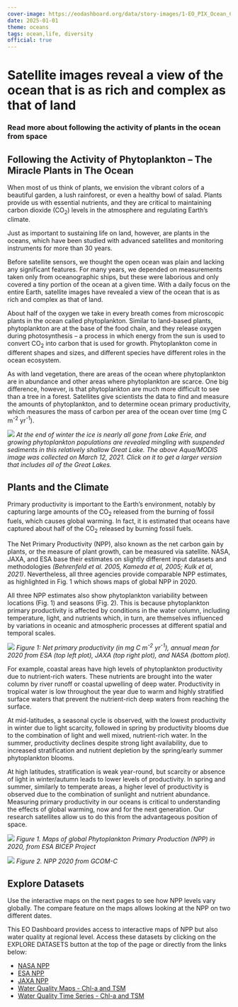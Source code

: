 ```yaml
---
cover-image: https://eodashboard.org/data/story-images/1-EO_PIX_Ocean_COVER_Photo.jpeg
date: 2025-01-01
theme: oceans
tags: ocean,life, diversity
official: true
---
```

#   Satellite images reveal a view of the ocean that is as rich and complex as that of land <!--{ as="img" mode="hero" src="https://eodashboard.org/data/story-images/1-EO_PIX_Ocean_COVER_Photo.jpeg" }-->
### Read more about following the activity of plants in the ocean from space <!--{ style="font-size:1.5rem;opacity:0.7;margin-top:1rem;" }-->

## Following the Activity of Phytoplankton – The Miracle Plants in The Ocean

When most of us think of plants, we envision the vibrant colors of a beautiful garden, a lush rainforest, or even a healthy bowl of salad. Plants provide us with essential nutrients, and they are critical to maintaining carbon dioxide (CO<sub>2</sub>) levels in the atmosphere and regulating Earth’s climate.

Just as important to sustaining life on land, however, are plants in the oceans, which have been studied with advanced satellites and monitoring instruments for more than 30 years.

Before satellite sensors, we thought the open ocean was plain and lacking any significant features. For many years, we depended on measurements taken only from oceanographic ships, but these were laborious and only covered a tiny portion of the ocean at a given time. With a daily focus on the entire Earth, satellite images have revealed a view of the ocean that is as rich and complex as that of land.

About half of the oxygen we take in every breath comes from microscopic plants in the ocean called phytoplankton. Similar to land-based plants, phytoplankton are at the base of the food chain, and they release oxygen during photosynthesis – a process in which energy from the sun is used to convert CO<sub>2</sub> into carbon that is used for growth. Phytoplankton come in different shapes and sizes, and different species have different roles in the ocean ecosystem.

As with land vegetation, there are areas of the ocean where phytoplankton are in abundance and other areas where phytoplankton are scarce. One big difference, however, is that phytoplankton are much more difficult to see than a tree in a forest. Satellites give scientists the data to find and measure the amounts of phytoplankton, and to determine ocean primary productivity, which measures the mass of carbon per area of the ocean over time (mg C m<sup>-2</sup> yr<sup>-1</sup>).

![](https://www.eodashboard.org/data/story-images/A2021071.LakeErie.crop.small.jpg)
*At the end of winter the ice is nearly all gone from Lake Erie, and growing phytoplankton populations are revealed mingling with suspended sediments in this relatively shallow Great Lake. The above Aqua/MODIS image was collected on March 12, 2021. Click on it to get a larger version that includes all of the Great Lakes.*

## Plants and the Climate

Primary productivity is important to the Earth’s environment, notably by capturing large amounts of the CO<sub>2</sub> released from the burning of fossil fuels, which causes global warming. In fact, it is estimated that oceans have captured about half of the CO<sub>2</sub> released by burning fossil fuels.

The Net Primary Productivity (NPP), also known as the net carbon gain by plants, or the measure of plant growth, can be measured via satellite. NASA, JAXA, and ESA base their estimates on slightly different input datasets and methodologies *(Behrenfeld et al. 2005, Kameda et al, 2005; Kulk et al, 2021)*. Nevertheless, all three agencies provide comparable NPP estimates, as highlighted in Fig. 1 which shows maps of global NPP in 2020.

All three NPP estimates also show phytoplankton variability between locations (Fig. 1) and seasons (Fig. 2). This is because phytoplankton primary productivity is affected by conditions in the water column, including temperature, light, and nutrients which, in turn, are themselves influenced by variations in oceanic and atmospheric processes at different spatial and temporal scales.

![](https://www.eodashboard.org/data/story-images/Ocean%20joint%20figure%201.png)
*Figure 1: Net primary productivity (in mg C m<sup>-2</sup> yr<sup>-1</sup>), annual mean for 2020 from ESA (top left plot), JAXA (top right plot), and NASA (bottom plot).*

For example, coastal areas have high levels of phytoplankton productivity due to nutrient-rich waters. These nutrients are brought into the water column by river runoff or coastal upwelling of deep water. Productivity in tropical water is low throughout the year due to warm and highly stratified surface waters that prevent the nutrient-rich deep waters from reaching the surface.

At mid-latitudes, a seasonal cycle is observed, with the lowest productivity in winter due to light scarcity, followed in spring by productivity blooms due to the combination of light and well mixed, nutrient-rich water. In the summer, productivity declines despite strong light availability, due to increased stratification and nutrient depletion by the spring/early summer phytoplankton blooms.

At high latitudes, stratification is weak year-round, but scarcity or absence of light in winter/autumn leads to lower levels of productivity. In spring and summer, similarly to temperate areas, a higher level of productivity is observed due to the combination of sunlight and nutrient abundance. Measuring primary productivity in our oceans is critical to understanding the effects of global warming, now and for the next generation. Our research satellites allow us to do this from the advantageous position of space.

![](https://www.eodashboard.org/data/story-images/1-EO_Dashboard_Water_Quality_Phytoplankton_Production.gif)
*Figure 1. Maps of global Phytoplankton Primary Production (NPP) in 2020, from ESA BICEP Project*

![](https://www.eodashboard.org/data/story-images/NPP_2020a.gif)
*Figure 2. NPP 2020 from GCOM-C*

## Explore Datasets

Use the interactive maps on the next pages to see how NPP levels vary globally. The compare feature on the maps allows looking at the NPP on two different dates.

This EO Dashboard provides access to interactive maps of NPP but also water quality at regional level. Access these datasets by clicking on the EXPLORE DATASETS button at the top of the page or directly from the links below:

- [NASA NPP](https://www.eodashboard.org/?poi=W11-NPPN)
- [ESA NPP](https://www.eodashboard.org/?poi=NPP-NPP)
- [JAXA NPP](https://www.eodashboard.org/?poi=World-N11)
- [Water Quality Maps - Chl-a and TSM](https://www.eodashboard.org/?poi=US04-N3a2&indicator=N3a2)
- [Water Quality Time Series - Chl-a and TSM](https://www.eodashboard.org/?poi=IT10-N3b&indicator=N3b)



